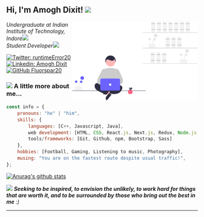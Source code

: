 <h2> Hi, I'm Amogh Dixit! <img src="https://media.tenor.com/images/822fb670841c6f6582fefbb82e338a50/tenor.gif" width="50"></h2>
<img align='right' src="./images/img.svg" width="330">
<p><em>Undergraduate at Indian Institute of Technology, Indore<img src="https://media.giphy.com/media/fYSnHlufseco8Fh93Z/giphy.gif" width="30"></br>Student Developer<img src="https://media.giphy.com/media/WUlplcMpOCEmTGBtBW/giphy.gif" width="30"> 
</em></p>

[![Twitter: runtimeError20](https://img.shields.io/twitter/follow/runtimeError20?style=social)](https://twitter.com/runtimeError20)
[![Linkedin: Amogh Dixit](https://img.shields.io/badge/-amoghdixit2010-blue?style=flat-square&logo=Linkedin&logoColor=white&link=https://www.linkedin.com/in/amoghdixit2010/)](https://www.linkedin.com/in/amoghdixit2010/)
[![GitHub Fluorspar20](https://img.shields.io/github/followers/fluorspar20?label=follow&style=social)](https://github.com/fluorspar20)

### <img src="https://i.pinimg.com/originals/c8/43/64/c84364879bced7491ea36fb4f69ea4e2.gif" width="50"> A little more about me...

```javascript
const info = {
    pronouns: "he" | "him",
    skills: {
        languages: [C++, Javascript, Java],
        web development: [HTML, CSS, React.js, Next.js, Redux, Node.js, Express, MongoDB],
        tools/frameworks: [Git, Github, npm, Bootstrap, Sass]
    },
    hobbies: [Football, Gaming, Listening to music, Photography],
    musing: "You are on the fastest route despite usual traffic!",
};
```

[![Anurag's github stats](https://github-readme-stats.vercel.app/api?username=fluorspar20&show_icons=true&theme=radical)](https://github.com/anuraghazra/github-readme-stats)

<img src="https://media.giphy.com/media/LnQjpWaON8nhr21vNW/giphy.gif" width="60"> <em><b>Seeking to be inspired, to envision the unlikely, to work hard for things that are worth it, and to be surrounded by those who bring out the best in me</b> :)</em>

---
